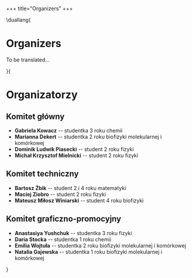 +++
title="Organizers"
+++

\duallang{
# Organizers

To be translated...

}{
# Organizatorzy

## Komitet główny

* **Gabriela <!---->Kowacz** -- studentka 3 roku chemii
* **Marianna <!---->Dekert** -- studentka 2 roku biofizyki molekularnej i komórkowej
* **Dominik Ludwik Piasecki** -- student 2 roku fizyki
* **Michał Krzysztof Mielnicki** -- student 2 roku fizyki

## Komitet techniczny

* **Bartosz <!---->Żbik** -- student 2 i 4 roku matematyki
* **Maciej <!---->Ziobro** -- student 2 roku fizyki
* **Mateusz Miłosz Winiarski** -- student 4 roku biofizyki

## Komitet graficzno-promocyjny

* **Anastasiya Yushchuk** -- studentka 3 roku fizyki
* **Daria Stocka** -- studentka 1 roku chemii
* **Emilia <!---->Wojtuła** -- studentka 2 roku biofizyki molekularnej i komórkowej
* **Natalia Gajewska** -- studentka 1 roku biofizyki molekularnej i komórkowej

}

